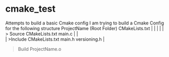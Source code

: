 # cmake_test
Attempts to build a basic Cmake config
I am trying to build a Cmake Config for the following structure
ProjectName (Root Folder) CMakeLists.txt
  |  |  |
  |  |  > Source CMakeLists.txt main.c
  |  |  
  |  >Include CMakeLists.txt main.h versioning.h
  |
  > Build ProjectName.o
  
  
